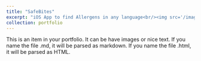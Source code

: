 ```yaml
---
title: "SafeBites"
excerpt: "iOS App to find Allergens in any language<br/><img src='/images/smartGlasses.png'>"
collection: portfolio
---
```


This is an item in your portfolio. It can be have images or nice text. If you name the file .md, it will be parsed as markdown. If you name the file .html, it will be parsed as HTML. 
